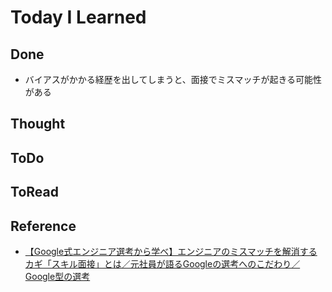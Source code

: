 # Today I Learned

## Done
- バイアスがかかる経歴を出してしまうと、面接でミスマッチが起きる可能性がある

## Thought

## ToDo

## ToRead

## Reference
- [【Google式エンジニア選考から学べ】エンジニアのミスマッチを解消するカギ「スキル面接」とは／元社員が語るGoogleの選考へのこだわり／Google型の選考](https://www.youtube.com/watch?v=cOmp5AdR2JE)